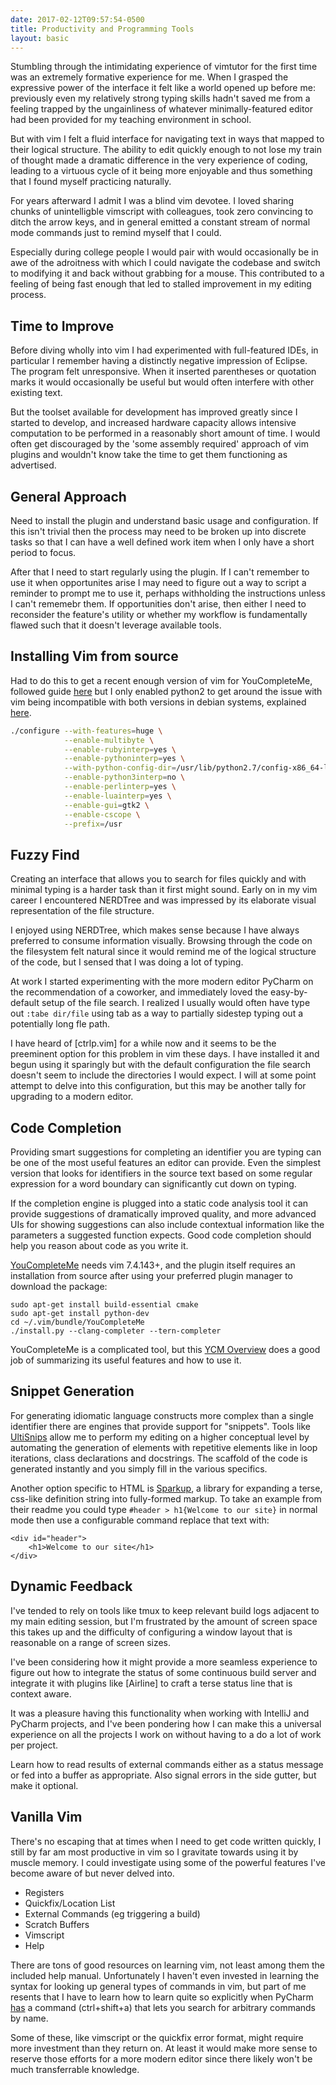```yaml
---
date: 2017-02-12T09:57:54-0500
title: Productivity and Programming Tools
layout: basic
---
```


Stumbling through the intimidating experience of vimtutor for the first time was an
extremely formative experience for me. When I grasped the expressive power of the interface
it felt like a world opened up before me: previously even my relatively strong typing skills
hadn't saved me from a feeling trapped by the ungainliness of whatever minimally-featured editor
had been provided for my teaching environment in school.

But with vim I felt a fluid interface for navigating text in ways that mapped to their logical
structure. The ability to edit quickly enough to not lose my train of thought made a dramatic
difference in the very experience of coding, leading to a virtuous cycle of it being more
enjoyable and thus something that I found myself practicing naturally.

For years afterward I admit I was a blind vim devotee. I loved sharing chunks of unintelligble
vimscript with colleagues, took zero convincing to ditch the arrow keys, and in general emitted a
constant stream of normal mode commands just to remind myself that I could.

Especially during college people I would pair with would occasionally be in awe of the adroitness
with which I could navigate the codebase and switch to modifying it and back without grabbing for a
mouse. This contributed to a feeling of being fast enough that led to stalled improvement in my
editing process.

## Time to Improve

Before diving wholly into vim I had experimented with full-featured IDEs, in particular I remember
having a distinctly negative impression of Eclipse. The program felt unresponsive. When it
inserted parentheses or quotation marks it would occasionally be useful but would often interfere
with other existing text.

But the toolset available for development has improved greatly since I started to develop, and
increased hardware capacity allows intensive computation to be performed in a reasonably short
amount of time. I would often get discouraged by the 'some assembly required' approach of vim
plugins and wouldn't know take the time to get them functioning as advertised.

## General Approach

Need to install the plugin and understand basic usage and configuration. If this isn't trivial then
the process may need to be broken up into discrete tasks so that I can have a well defined work item
when I only have a short period to focus.

After that I need to start regularly using the plugin. If I can't remember to use it when
opportunites arise I may need to figure out a way to script a reminder to prompt me to use it,
perhaps withholding the instructions unless I can't rememebr them. If opportunities don't arise,
then either I need to reconsider the feature's utility or whether my workflow is fundamentally
flawed such that it doesn't leverage available tools.

## Installing Vim from source

Had to do this to get a recent enough version of vim for YouCompleteMe, followed guide
[here](https://github.com/Valloric/YouCompleteMe/wiki/Building-Vim-from-source) but I only enabled
python2 to get around the issue with vim being incompatible with both versions in debian systems,
explained [here](http://stackoverflow.com/questions/23023783/vim-compiled-with-python-support-but-cant-see-sys-version).

```bash
./configure --with-features=huge \
            --enable-multibyte \
            --enable-rubyinterp=yes \
            --enable-pythoninterp=yes \
            --with-python-config-dir=/usr/lib/python2.7/config-x86_64-linux-gnu \
            --enable-python3interp=no \
            --enable-perlinterp=yes \
            --enable-luainterp=yes \
            --enable-gui=gtk2 \
            --enable-cscope \
            --prefix=/usr
```

## Fuzzy Find 

Creating an interface that allows you to search for files quickly and with minimal typing is a
harder task than it first might sound. Early on in my vim career I encountered NERDTree and was
impressed by its elaborate visual representation of the file structure.

I enjoyed using NERDTree, which makes sense because I have always preferred to consume information
visually. Browsing through the code on the filesystem felt natural since it would remind me of the
logical structure of the code, but I sensed that I was doing a lot of typing.

At work I started experimenting with the more modern editor PyCharm on the recommendation of
a coworker, and immediately loved the easy-by-default setup of the file search. I realized I usually
would often have type out `:tabe dir/file` using tab as a way to partially sidestep typing
out a potentially long fle path.

I have heard of [ctrlp.vim] for a while now and it seems to be the preeminent option for this
problem in vim these days. I have installed it and begun using it sparingly but with the default
configuration the file search doesn't seem to include the directories I would expect. I will at some
point attempt to delve into this configuration, but this may be another tally for upgrading to a
modern editor.

## Code Completion

Providing smart suggestions for completing an identifier you are typing can be one of the most
useful features an editor can provide. Even the simplest version that looks for identifiers in the
source text based on some regular expression for a word boundary can significantly cut down on
typing.

If the completion engine is plugged into a static code analysis tool it can provide suggestions of
dramatically improved quality, and more advanced UIs for showing suggestions can also include
contextual information like the parameters a suggested function expects. Good code completion
should help you reason about code as you write it.

[YouCompleteMe] needs vim 7.4.143+, and the plugin itself requires an installation from source after
using your preferred plugin manager to download the package:

    sudo apt-get install build-essential cmake
    sudo apt-get install python-dev
    cd ~/.vim/bundle/YouCompleteMe
    ./install.py --clang-completer --tern-completer

YouCompleteMe is a complicated tool, but this [YCM Overview] does a good job of summarizing its
useful features and how to use it.

## Snippet Generation

For generating idiomatic language constructs more complex than a single identifier there are engines
that provide support for "snippets". Tools like [UltiSnips] allow me to perform my editing on a higher
conceptual level by automating the generation of elements with repetitive elements like in loop
iterations, class declarations and docstrings. The scaffold of the code is generated instantly and
you simply fill in the various specifics.

Another option specific to HTML is [Sparkup], a library for expanding a terse, css-like definition
string into fully-formed markup. To take an example from their readme you could type
`#header > h1{Welcome to our site}` in normal mode then use a configurable command replace that text
with:

    <div id="header">
        <h1>Welcome to our site</h1>
    </div>

## Dynamic Feedback

I've tended to rely on tools like tmux to keep relevant build logs adjacent to my main editing
session, but I'm frustrated by the amount of screen space this takes up and the difficulty of
configuring a window layout that is reasonable on a range of screen sizes.

I've been considering how it might provide a more seamless experience to figure out how to integrate
the status of some continuous build server and integrate it with plugins like [Airline] to craft a
terse status line that is context aware.

It was a pleasure having this functionality when working with IntelliJ and PyCharm projects, and
I've been pondering how I can make this a universal experience on all the projects I work on without
having to a do a lot of work per project.

Learn how to read results of external commands either as a
status message or fed into a buffer as appropriate.  Also signal errors in the side gutter, but make it optional.

## Vanilla Vim

There's no escaping that at times when I need to get code written quickly, I still by far am most
productive in vim so I gravitate towards using it by muscle memory. I could investigate using some
of the powerful features I've become aware of but never delved into.

- Registers
- Quickfix/Location List
- External Commands (eg triggering a build)
- Scratch Buffers
- Vimscript
- Help

There are tons of good resources on learning vim, not least among them the included help manual.
Unfortunately I haven't even invested in learning the syntax for looking up general types of
commands in vim, but part of me resents that I have to learn how to learn quite so explicitly when
PyCharm [has][PyCharm Shortcuts] a command (ctrl+shift+a) that lets you search for arbitrary
commands by name.

Some of these, like vimscript or the quickfix error format, might require more investment than they
return on. At least it would make more sense to reserve those efforts for a more modern editor since
there likely won't be much transferrable knowledge.

[CtrlP]: https://github.com/ctrlpvim/ctrlp.vim
[NERDTree]: https://github.com/scrooloose/nerdtree
[mru.vim]: https://github.com/yegappan/mru
[YouCompleteMe]: https://github.com/Valloric/YouCompleteMe
[YCM Overview]: http://www.alexeyshmalko.com/2014/youcompleteme-ultimate-autocomplete-plugin-for-vim/
[UltiSnips]: https://github.com/SirVer/ultisnips
[Sparkup]: https://github.com/rstacruz/sparkup
[LVTHW]: http://learnvimscriptthehardway.stevelosh.com
[PyCharm Shortcuts]: https://www.jetbrains.com/help/pycharm/2016.3/keyboard-shortcuts-you-cannot-miss.html
